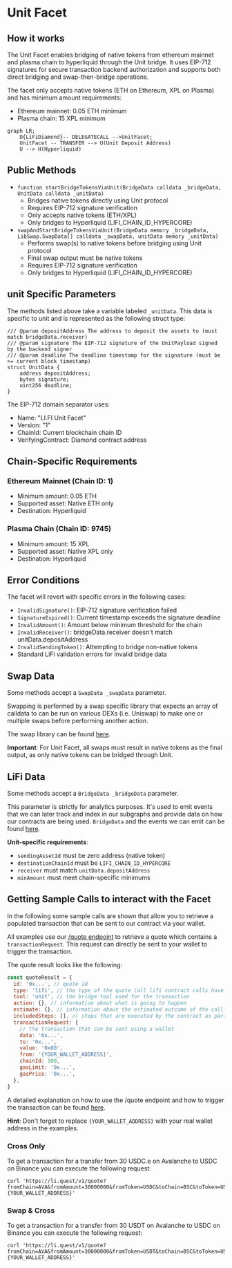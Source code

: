 # Unit Facet

## How it works

The Unit Facet enables bridging of native tokens from ethereum mainnet and plasma chain to hyperliquid through the Unit bridge. It uses EIP-712 signatures for secure transaction backend authorization and supports both direct bridging and swap-then-bridge operations.

The facet only accepts native tokens (ETH on Ethereum, XPL on Plasma) and has minimum amount requirements:
- Ethereum mainnet: 0.05 ETH minimum
- Plasma chain: 15 XPL minimum

```mermaid
graph LR;
    D{LiFiDiamond}-- DELEGATECALL -->UnitFacet;
    UnitFacet -- TRANSFER --> U(Unit Deposit Address)
    U --> H(Hyperliquid)
```

## Public Methods

- `function startBridgeTokensViaUnit(BridgeData calldata _bridgeData, UnitData calldata _unitData)`
  - Bridges native tokens directly using Unit protocol
  - Requires EIP-712 signature verification
  - Only accepts native tokens (ETH/XPL)
  - Only bridges to Hyperliquid (LIFI_CHAIN_ID_HYPERCORE)
- `swapAndStartBridgeTokensViaUnit(BridgeData memory _bridgeData, LibSwap.SwapData[] calldata _swapData, unitData memory _unitData)`
  - Performs swap(s) to native tokens before bridging using Unit protocol
  - Final swap output must be native tokens
  - Requires EIP-712 signature verification
  - Only bridges to Hyperliquid (LIFI_CHAIN_ID_HYPERCORE)

## unit Specific Parameters

The methods listed above take a variable labeled `_unitData`. This data is specific to unit and is represented as the following struct type:

```solidity
/// @param depositAddress The address to deposit the assets to (must match bridgeData.receiver)
/// @param signature The EIP-712 signature of the UnitPayload signed by the backend signer
/// @param deadline The deadline timestamp for the signature (must be >= current block timestamp)
struct UnitData {
    address depositAddress;
    bytes signature;
    uint256 deadline;
}
```

The EIP-712 domain separator uses:
- Name: "LI.FI Unit Facet"
- Version: "1"
- ChainId: Current blockchain chain ID
- VerifyingContract: Diamond contract address

## Chain-Specific Requirements

### Ethereum Mainnet (Chain ID: 1)
- Minimum amount: 0.05 ETH
- Supported asset: Native ETH only
- Destination: Hyperliquid

### Plasma Chain (Chain ID: 9745)
- Minimum amount: 15 XPL
- Supported asset: Native XPL only
- Destination: Hyperliquid

## Error Conditions

The facet will revert with specific errors in the following cases:

- `InvalidSignature()`: EIP-712 signature verification failed
- `SignatureExpired()`: Current timestamp exceeds the signature deadline
- `InvalidAmount()`: Amount below minimum threshold for the chain
- `InvalidReceiver()`: bridgeData.receiver doesn't match unitData.depositAddress
- `InvalidSendingToken()`: Attempting to bridge non-native tokens
- Standard LiFi validation errors for invalid bridge data

## Swap Data

Some methods accept a `SwapData _swapData` parameter.

Swapping is performed by a swap specific library that expects an array of calldata to can be run on various DEXs (i.e. Uniswap) to make one or multiple swaps before performing another action.

The swap library can be found [here](../src/Libraries/LibSwap.sol).

**Important**: For Unit Facet, all swaps must result in native tokens as the final output, as only native tokens can be bridged through Unit.

## LiFi Data

Some methods accept a `BridgeData _bridgeData` parameter.

This parameter is strictly for analytics purposes. It's used to emit events that we can later track and index in our subgraphs and provide data on how our contracts are being used. `BridgeData` and the events we can emit can be found [here](../src/Interfaces/ILiFi.sol).

**Unit-specific requirements**:
- `sendingAssetId` must be zero address (native token)
- `destinationChainId` must be `LIFI_CHAIN_ID_HYPERCORE`
- `receiver` must match `unitData.depositAddress`
- `minAmount` must meet chain-specific minimums

## Getting Sample Calls to interact with the Facet

In the following some sample calls are shown that allow you to retrieve a populated transaction that can be sent to our contract via your wallet.

All examples use our [/quote endpoint](https://apidocs.li.fi/reference/get_quote) to retrieve a quote which contains a `transactionRequest`. This request can directly be sent to your wallet to trigger the transaction.

The quote result looks like the following:

```javascript
const quoteResult = {
  id: '0x...', // quote id
  type: 'lifi', // the type of the quote (all lifi contract calls have the type "lifi")
  tool: 'unit', // the bridge tool used for the transaction
  action: {}, // information about what is going to happen
  estimate: {}, // information about the estimated outcome of the call
  includedSteps: [], // steps that are executed by the contract as part of this transaction, e.g. a swap step and a cross step
  transactionRequest: {
    // the transaction that can be sent using a wallet
    data: '0x...',
    to: '0x...',
    value: '0x00',
    from: '{YOUR_WALLET_ADDRESS}',
    chainId: 100,
    gasLimit: '0x...',
    gasPrice: '0x...',
  },
}
```

A detailed explanation on how to use the /quote endpoint and how to trigger the transaction can be found [here](https://docs.li.fi/products/more-integration-options/li.fi-api/transferring-tokens-example).

**Hint**: Don't forget to replace `{YOUR_WALLET_ADDRESS}` with your real wallet address in the examples.

### Cross Only

To get a transaction for a transfer from 30 USDC.e on Avalanche to USDC on Binance you can execute the following request:

```shell
curl 'https://li.quest/v1/quote?fromChain=AVA&fromAmount=30000000&fromToken=USDC&toChain=BSC&toToken=USDC&slippage=0.03&allowBridges=unit&fromAddress={YOUR_WALLET_ADDRESS}'
```

### Swap & Cross

To get a transaction for a transfer from 30 USDT on Avalanche to USDC on Binance you can execute the following request:

```shell
curl 'https://li.quest/v1/quote?fromChain=AVA&fromAmount=30000000&fromToken=USDT&toChain=BSC&toToken=USDC&slippage=0.03&allowBridges=unit&fromAddress={YOUR_WALLET_ADDRESS}'
```
